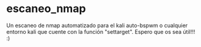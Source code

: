 # escaneo_nmap
Un escaneo de nmap automatizado para el kali auto-bspwm o cualquier entorno kali que cuente con la función "settarget". Espero que os sea útil!!! :)
